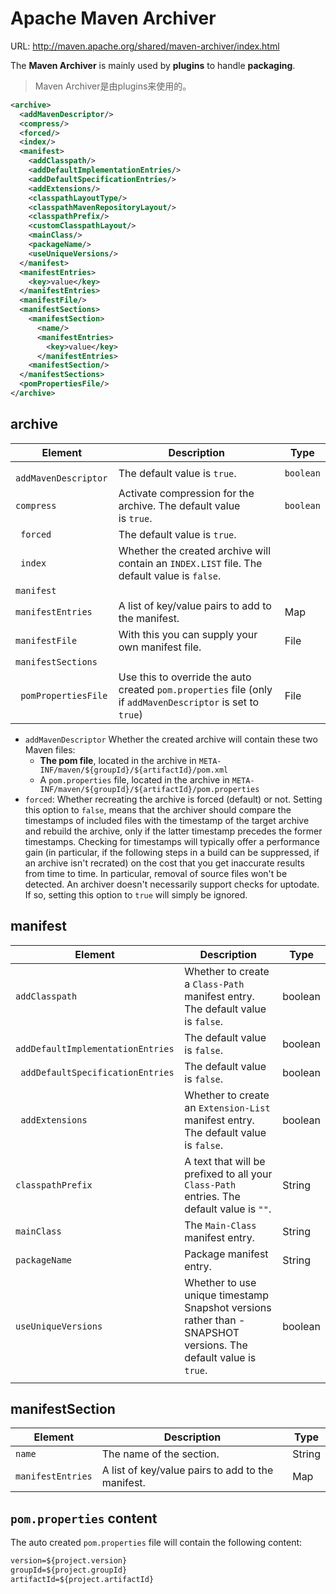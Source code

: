 # Apache Maven Archiver

URL: http://maven.apache.org/shared/maven-archiver/index.html

The **Maven Archiver** is mainly used by **plugins** to handle **packaging**.

> Maven Archiver是由plugins来使用的。

```xml
<archive>
  <addMavenDescriptor/>
  <compress/>
  <forced/>
  <index/>
  <manifest>
    <addClasspath/>
    <addDefaultImplementationEntries/>
    <addDefaultSpecificationEntries/>
    <addExtensions/>
    <classpathLayoutType/>
    <classpathMavenRepositoryLayout/>
    <classpathPrefix/>
    <customClasspathLayout/>
    <mainClass/>
    <packageName/>
    <useUniqueVersions/>
  </manifest>
  <manifestEntries>
    <key>value</key>
  </manifestEntries>
  <manifestFile/>
  <manifestSections>
    <manifestSection>
      <name/>
      <manifestEntries>
        <key>value</key>
      </manifestEntries>
    <manifestSection/>
  </manifestSections>
  <pomPropertiesFile/>
</archive>
```

## archive



| Element               | Description                                                  | Type      |
| --------------------- | ------------------------------------------------------------ | --------- |
| ` addMavenDescriptor` | The default value is `true`.                                 | `boolean` |
| `compress`            | Activate compression for the archive. The default value is `true`. | `boolean` |
| ` forced`             | The default value is `true`.                                 |           |
| ` index`              | Whether the created archive will contain an `INDEX.LIST` file. The default value is `false`. |           |
| `manifest`            |                                                              |           |
| `manifestEntries`     | A list of key/value pairs to add to the manifest.            | Map       |
| `manifestFile`        | With this you can supply your own manifest file.             | File      |
| `manifestSections`    |                                                              |           |
| ` pomPropertiesFile`  | Use this to override the auto created `pom.properties` file (only if `addMavenDescriptor` is set to `true`) | File      |


- `addMavenDescriptor`	Whether the created archive will contain these two Maven files:
    - **The pom file**, located in the archive in `META-INF/maven/${groupId}/${artifactId}/pom.xml`
    - A `pom.properties` file, located in the archive in `META-INF/maven/${groupId}/${artifactId}/pom.properties`
- `forced`: Whether recreating the archive is forced (default) or not. Setting this option to `false`, means that the archiver should compare the timestamps of included files with the timestamp of the target archive and rebuild the archive, only if the latter timestamp precedes the former timestamps. Checking for timestamps will typically offer a performance gain (in particular, if the following steps in a build can be suppressed, if an archive isn't recrated) on the cost that you get inaccurate results from time to time. In particular, removal of source files won't be detected.
An archiver doesn't necessarily support checks for uptodate. If so, setting this option to `true` will simply be ignored.


## manifest

| Element                            | Description                                                  | Type    |
| ---------------------------------- | ------------------------------------------------------------ | ------- |
| `addClasspath`                     | Whether to create a `Class-Path` manifest entry. The default value is `false`. | boolean |
| ` addDefaultImplementationEntries` | The default value is `false`.                                | boolean |
| ` addDefaultSpecificationEntries`  | The default value is `false`.                                | boolean |
| ` addExtensions`                   | Whether to create an `Extension-List` manifest entry. The default value is `false`. | boolean |
| `classpathPrefix`                  | A text that will be prefixed to all your `Class-Path` entries. The default value is `""`. | String  |
| `mainClass`                        | The `Main-Class` manifest entry.                             | String  |
| `packageName`                      | Package manifest entry.                                      | String  |
| `useUniqueVersions`                | Whether to use unique timestamp Snapshot versions rather than -SNAPSHOT versions. The default value is `true`. | boolean |
|                                    |                                                              |         |

## manifestSection

| Element           | Description                                       | Type   |
| ----------------- | ------------------------------------------------- | ------ |
| `name`            | The name of the section.                          | String |
| `manifestEntries` | A list of key/value pairs to add to the manifest. | Map    |




## `pom.properties` content

The auto created `pom.properties` file will contain the following content:

```txt
version=${project.version}
groupId=${project.groupId}
artifactId=${project.artifactId}
```

